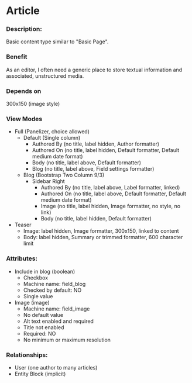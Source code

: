 # Article

### Description:
Basic content type similar to "Basic Page".

### Benefit
As an editor, I often need a generic place to store textual information and
associated, unstructured media.

### Depends on
300x150 (image style)

### View Modes

* Full (Panelizer, choice allowed)
    - Default (Single column)
        - Authored By (no title, label hidden, Author formatter)
        - Authored On (no title, label hidden, Default formatter, Default medium date format)
        - Body (no title, label above, Default formatter)
        - Blog (no title, label above, Field settings formatter)
    - Blog (Bootstrap Two Column 9/3)
        - Sidebar Right
            - Authored By (no title, label above, Label formatter, linked)
            - Authored On (no title, label above, Default formatter, Default medium date format)
            - Image (no title, label hidden, Image formatter, no style, no link)
            - Body (no title, label hidden, Default formatter)
* Teaser
    - Image: label hidden, Image formatter, 300x150, linked to content
    - Body: label hidden, Summary or trimmed formatter, 600 character limit

### Attributes:

* Include in blog (boolean)
    - Checkbox
    - Machine name: field_blog
    - Checked by default: NO
    - Single value
* Image (image)
    - Machine name: field_image
    - No default value
    - Alt text enabled and required
    - Title not enabled
    - Required: NO
    - No minimum or maximum resolution

### Relationships:

* User (one author to many articles)
* Entity Block (implicit)
